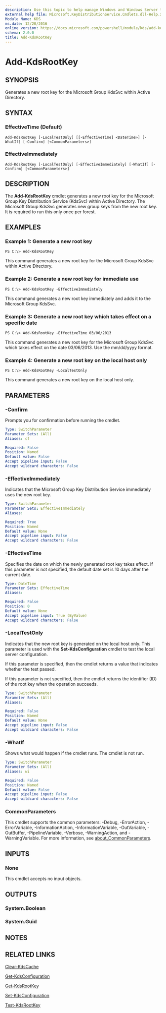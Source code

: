 ```yaml
---
description: Use this topic to help manage Windows and Windows Server technologies with Windows PowerShell.
external help file: Microsoft.KeyDistributionService.Cmdlets.dll-Help.xml
Module Name: KDS
ms.date: 12/20/2016
online version: https://docs.microsoft.com/powershell/module/kds/add-kdsrootkey?view=windowsserver2022-ps&wt.mc_id=ps-gethelp
schema: 2.0.0
title: Add-KdsRootKey
---
```


# Add-KdsRootKey

## SYNOPSIS
Generates a new root key for the Microsoft Group KdsSvc within Active Directory.

## SYNTAX

### EffectiveTime (Default)
```
Add-KdsRootKey [-LocalTestOnly] [[-EffectiveTime] <DateTime>] [-WhatIf] [-Confirm] [<CommonParameters>]
```

### EffectiveImmediately
```
Add-KdsRootKey [-LocalTestOnly] [-EffectiveImmediately] [-WhatIf] [-Confirm] [<CommonParameters>]
```

## DESCRIPTION
The **Add-KdsRootKey** cmdlet generates a new root key for the Microsoft Group Key Distribution Service (KdsSvc) within Active Directory.
The Microsoft Group KdsSvc generates new group keys from the new root key. It is required to run this only once per forest.

## EXAMPLES

### Example 1: Generate a new root key
```
PS C:\> Add-KdsRootKey
```

This command generates a new root key for the Microsoft Group KdsSvc within Active Directory.

### Example 2: Generate a new root key for immediate use
```
PS C:\> Add-KdsRootKey -EffectiveImmediately
```

This command generates a new root key immediately and adds it to the Microsoft Group KdsSvc.

### Example 3: Generate a new root key which takes effect on a specific date
```
PS C:\> Add-KdsRootKey -EffectiveTime 03/06/2013
```

This command generates a new root key for the Microsoft Group KdsSvc which takes effect on the date 03/06/2013.
Use the mm/dd/yyyy format.

### Example 4: Generate a new root key on the local host only
```
PS C:\> Add-KdsRootKey -LocalTestOnly
```

This command generates a new root key on the local host only.

## PARAMETERS

### -Confirm
Prompts you for confirmation before running the cmdlet.

```yaml
Type: SwitchParameter
Parameter Sets: (All)
Aliases: cf

Required: False
Position: Named
Default value: False
Accept pipeline input: False
Accept wildcard characters: False
```

### -EffectiveImmediately
Indicates that the Microsoft Group Key Distribution Service immediately uses the new root key.

```yaml
Type: SwitchParameter
Parameter Sets: EffectiveImmediately
Aliases: 

Required: True
Position: Named
Default value: None
Accept pipeline input: False
Accept wildcard characters: False
```

### -EffectiveTime
Specifies the date on which the newly generated root key takes effect.
If this parameter is not specified, the default date set is 10 days after the current date.

```yaml
Type: DateTime
Parameter Sets: EffectiveTime
Aliases: 

Required: False
Position: 0
Default value: None
Accept pipeline input: True (ByValue)
Accept wildcard characters: False
```

### -LocalTestOnly
Indicates that the new root key is generated on the local host only.
This parameter is used with the **Set-KdsConfiguration** cmdlet to test the local server configuration.

If this parameter is specified, then the cmdlet returns a value that indicates whether the test passed.

If this parameter is not specified, then the cmdlet returns the identifier (ID) of the root key when the operation succeeds.

```yaml
Type: SwitchParameter
Parameter Sets: (All)
Aliases: 

Required: False
Position: Named
Default value: None
Accept pipeline input: False
Accept wildcard characters: False
```

### -WhatIf
Shows what would happen if the cmdlet runs.
The cmdlet is not run.

```yaml
Type: SwitchParameter
Parameter Sets: (All)
Aliases: wi

Required: False
Position: Named
Default value: False
Accept pipeline input: False
Accept wildcard characters: False
```

### CommonParameters
This cmdlet supports the common parameters: -Debug, -ErrorAction, -ErrorVariable, -InformationAction, -InformationVariable, -OutVariable, -OutBuffer, -PipelineVariable, -Verbose, -WarningAction, and -WarningVariable. For more information, see [about_CommonParameters](https://go.microsoft.com/fwlink/?LinkID=113216).

## INPUTS

### None
This cmdlet accepts no input objects.

## OUTPUTS

### System.Boolean

### System.Guid

## NOTES

## RELATED LINKS

[Clear-KdsCache](./Clear-KdsCache.md)

[Get-KdsConfiguration](./Get-KdsConfiguration.md)

[Get-KdsRootKey](./Get-KdsRootKey.md)

[Set-KdsConfiguration](./Set-KdsConfiguration.md)

[Test-KdsRootKey](./Test-KdsRootKey.md)

